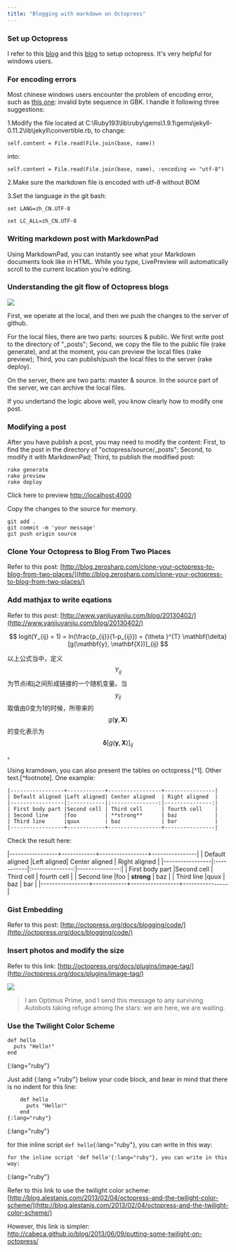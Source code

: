 ```yaml
---
title: "Blogging with markdown on Octopress"
---
```


### Set up Octopress

I refer to this [blog](http://www.yanjiuyanjiu.com/blog/20130401/) and this [blog](http://zerodie.github.io/blog/2012/01/19/octopress-github-pages/) to setup octopress. It's very helpful for windows users.

### For encoding errors

Most chinese windows users encounter the problem of encoding error, such as [this one](http://www.v2ex.com/t/26027): invalid byte sequence in GBK. I handle it following three suggestions:

1.Modify the file located at C:\Ruby193\lib\ruby\gems\1.9.1\gems\jekyll-0.11.2\lib\jekyll\convertible.rb, to change:

    self.content = File.read(File.join(base, name))


into:

    self.content = File.read(File.join(base, name), :encoding => "utf-8")



2.Make sure the markdown file is encoded with utf-8 without BOM

3.Set the language in the git bash:

	set LANG=zh_CN.UTF-8

	set LC_ALL=zh_CN.UTF-8



### Writing markdown post with MarkdownPad

Using MarkdownPad, you can instantly see what your Markdown documents look like in HTML. While you type, LivePreview will automatically scroll to the current location you’re editing.

### Understanding the git flow of Octopress blogs

![](http://systeminterrupt.me/images/2013-06-16/Octopress_Deployment_Chain.png)

First, we operate at the local, and then we push the changes to the server of github.

For the local files, there are two parts: sources & public. We first write post to the directory of "_posts"; Second, we copy the file to the public file (rake generate), and at the moment, you can preview the local files (rake preview); Third, you can publish/push the local files to the server (rake deploy).

On the server, there are two parts: master & source. In the source part of the server, we can archive the local files.

If you undertand the logic above well, you know clearly how to modify one post.  

### Modifying a post

After you have publish a post, you may need to modify the content: First, to find the post in the directory of "octopress/source/_posts"; Second, to modify it with MarkdownPad; Third, to publish the modified post:

    rake generate
    rake preview
    rake deploy

Click here to preview [http://localhost:4000](http://localhost:4000])

Copy the changes to the source for memory.

	git add .
	git commit -m 'your message'
	git push origin source

### Clone Your Octopress to Blog From Two Places
Refer to this post: [http://blog.zerosharp.com/clone-your-octopress-to-blog-from-two-places/](http://blog.zerosharp.com/clone-your-octopress-to-blog-from-two-places/)

### Add mathjax to write eqations

Refer to this post: [http://www.yanjiuyanjiu.com/blog/20130402/](http://www.yanjiuyanjiu.com/blog/20130402/)

$$
logit(Y_{ij} = 1) = ln(\frac{p_{ij}}{1-p_{ij}}) = {\theta }^{T} \mathbf{\delta} [g(\mathbf{y}, \mathbf{X})]_{ij}
$$


以上公式当中，定义$$Y_{ij}$$为节点i和j之间形成链接的一个随机变量。当$$y_{ij}$$取值由0变为1的时候，所带来的$$g(\mathbf{y},\mathbf{X})$$的变化表示为$$\mathbf{\delta} [g(\mathbf{y}, \mathbf{X})]_{ij}$$。

Using kramdown, you can also present the tables on octopress.[^1]. Other text.[^footnote]. One example:

	|-----------------+------------+-----------------+----------------|
	| Default aligned |Left aligned| Center aligned  | Right aligned  |
	|-----------------|:-----------|:---------------:|---------------:|
	| First body part |Second cell | Third cell      | fourth cell    |
	| Second line     |foo         | **strong**      | baz            |
	| Third line      |quux        | baz             | bar            |
	|-----------------+------------+-----------------+----------------|

Check the result here:

|-----------------+------------+-----------------+----------------|
| Default aligned |Left aligned| Center aligned  | Right aligned  |
|-----------------|:-----------|:---------------:|---------------:|
| First body part |Second cell | Third cell      | fourth cell    |
| Second line     |foo         | **strong**      | baz            |
| Third line      |quux        | baz             | bar            |
|-----------------+------------+-----------------+----------------|

### Gist Embedding

Refer to this post: [http://octopress.org/docs/blogging/code/](http://octopress.org/docs/blogging/code/)


### Insert photos and modify the size

Refer to this link: [http://octopress.org/docs/plugins/image-tag/](http://octopress.org/docs/plugins/image-tag/)

![]( https://lh4.googleusercontent.com/-Hipwe3gjPn8/UUZW6a_Y1_I/AAAAAAAAAys/9QbECNQCUAA/s1267-fcrop64=1,015a0000fb7bd34c/optimus%2Bprime.jpg)  

> I am Optimus Prime, and I send this message to any surviving Autobots taking refuge among the stars: we are here, we are waiting.

###  Use the Twilight Color Scheme

    def hello
      puts "Hello!"
    end
{:lang="ruby"}

Just add {:lang ="ruby"} below your code block, and bear in mind that there is no indent for this line:

	    def hello
	      puts "Hello!"
	    end
	{:lang="ruby"}
{:lang="ruby"}


for thie inline script `def hello`{:lang="ruby"}, you can write in this way:

	for the inline script 'def hello'{:lang="ruby"}, you can write in this way:
{:lang="ruby"}

Refer to this link to use the twilight color scheme:[http://blog.alestanis.com/2013/02/04/octopress-and-the-twilight-color-scheme/](http://blog.alestanis.com/2013/02/04/octopress-and-the-twilight-color-scheme/)

However, this link is simpler: http://cabeca.github.io/blog/2013/06/09/putting-some-twilight-on-octopress/
